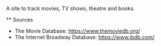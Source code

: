 A site to track movies, TV shows, theatre and books. 

** Sources

* The Movie Database: https://www.themoviedb.org/
* The Internet Broadway Database: https://www.ibdb.com/
